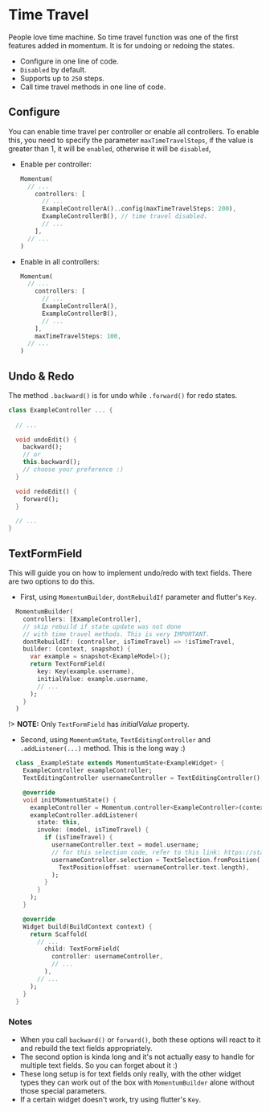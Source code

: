 # Time Travel
People love time machine. So time travel function was one of the first features added in momentum. It is for undoing or redoing the states.

- Configure in one line of code.
- `Disabled` by default.
- Supports up to `250` steps.
- Call time travel methods in one line of code.

## Configure
You can enable time travel per controller or enable all controllers. To enable this, you need to specify the parameter `maxTimeTravelSteps`, if the value is greater than 1, it will be `enabled`, otherwise it will be `disabled`,

- Enable per controller:
  ```dart
  Momentum(
    // ...
      controllers: [
        // ...
        ExampleControllerA()..config(maxTimeTravelSteps: 200),
        ExampleControllerB(), // time travel disabled.
        // ...
      ],
    // ...
  )
  ```

- Enable in all controllers:
  ```dart
  Momentum(
    // ...
      controllers: [
        // ...
        ExampleControllerA(),
        ExampleControllerB(),
        // ...
      ],
      maxTimeTravelSteps: 100,
    // ...
  )
  ```

## Undo & Redo
The method `.backward()` is for undo while `.forward()` for redo states.

```dart
class ExampleController ... {
  
  // ...

  void undoEdit() {
    backward();
    // or
    this.backward();
    // choose your preference :)
  }

  void redoEdit() {
    forward();
  }

  // ...
}
```

## TextFormField
This will guide you on how to implement undo/redo with text fields. There are two options to do this.

- First, using `MomentumBuilder`, `dontRebuildIf` parameter and flutter's `Key`.
```dart
  MomentumBuilder(
    controllers: [ExampleController],
    // skip rebuild if state update was not done
    // with time travel methods. This is very IMPORTANT.
    dontRebuildIf: (controller, isTimeTravel) => !isTimeTravel,
    builder: (context, snapshot) {
      var example = snapshot<ExampleModel>();
      return TextFormField(
        key: Key(example.username),
        initialValue: example.username,
        // ...
      );
    }
  )
```
!> **NOTE:** Only `TextFormField` has *initialValue* property.

- Second, using `MomentumState`, `TextEditingController` and `.addListener(...)` method. This is the long way :)
```dart
  class _ExampleState extends MomentumState<ExampleWidget> {
    ExampleController exampleController;
    TextEditingController usernameController = TextEditingController();

    @override
    void initMomentumState() {
      exampleController = Momentum.controller<ExampleController>(context);
      exampleController.addListener(
        state: this,
        invoke: (model, isTimeTravel) {
          if (isTimeTravel) {
            usernameController.text = model.username;
            // for this selection code, refer to this link: https://stackoverflow.com/a/58307018
            usernameController.selection = TextSelection.fromPosition(
              TextPosition(offset: usernameController.text.length),
            );
          }
        }
      );
    }

    @override
    Widget build(BuildContext context) {
      return Scaffold(
        // ...
          child: TextFormField(
            controller: usernameController,
            // ...
          ),
        // ...
      );
    }
  }
```
### Notes
  - When you call `backward()` or `forward()`, both these options will react to it and rebuild the text fields appropriately.
  - The second option is kinda long and it's not actually easy to handle for multiple text fields. So you can forget about it :)
  - These long setup is for text fields only really, with the other widget types they can work out of the box with `MomentumBuilder` alone without those special parameters.
  - If a certain widget doesn't work, try using flutter's `Key`.